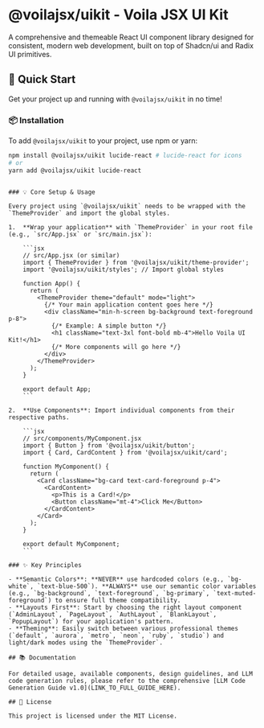 # @voilajsx/uikit - Voila JSX UI Kit

A comprehensive and themeable React UI component library designed for consistent, modern web development, built on top of Shadcn/ui and Radix UI primitives.

## 🚀 Quick Start

Get your project up and running with `@voilajsx/uikit` in no time!

### 📦 Installation

To add `@voilajsx/uikit` to your project, use npm or yarn:

```bash
npm install @voilajsx/uikit lucide-react # lucide-react for icons
# or
yarn add @voilajsx/uikit lucide-react
```

````

### 💡 Core Setup & Usage

Every project using `@voilajsx/uikit` needs to be wrapped with the `ThemeProvider` and import the global styles.

1.  **Wrap your application** with `ThemeProvider` in your root file (e.g., `src/App.jsx` or `src/main.jsx`):

    ```jsx
    // src/App.jsx (or similar)
    import { ThemeProvider } from '@voilajsx/uikit/theme-provider';
    import '@voilajsx/uikit/styles'; // Import global styles

    function App() {
      return (
        <ThemeProvider theme="default" mode="light">
          {/* Your main application content goes here */}
          <div className="min-h-screen bg-background text-foreground p-8">
            {/* Example: A simple button */}
            <h1 className="text-3xl font-bold mb-4">Hello Voila UI Kit!</h1>
            {/* More components will go here */}
          </div>
        </ThemeProvider>
      );
    }

    export default App;
    ```

2.  **Use Components**: Import individual components from their respective paths.

    ```jsx
    // src/components/MyComponent.jsx
    import { Button } from '@voilajsx/uikit/button';
    import { Card, CardContent } from '@voilajsx/uikit/card';

    function MyComponent() {
      return (
        <Card className="bg-card text-card-foreground p-4">
          <CardContent>
            <p>This is a Card!</p>
            <Button className="mt-4">Click Me</Button>
          </CardContent>
        </Card>
      );
    }

    export default MyComponent;
    ```

### ✨ Key Principles

- **Semantic Colors**: **NEVER** use hardcoded colors (e.g., `bg-white`, `text-blue-500`). **ALWAYS** use our semantic color variables (e.g., `bg-background`, `text-foreground`, `bg-primary`, `text-muted-foreground`) to ensure full theme compatibility.
- **Layouts First**: Start by choosing the right layout component (`AdminLayout`, `PageLayout`, `AuthLayout`, `BlankLayout`, `PopupLayout`) for your application's pattern.
- **Theming**: Easily switch between various professional themes (`default`, `aurora`, `metro`, `neon`, `ruby`, `studio`) and light/dark modes using the `ThemeProvider`.

## 📚 Documentation

For detailed usage, available components, design guidelines, and LLM code generation rules, please refer to the comprehensive [LLM Code Generation Guide v1.0](LINK_TO_FULL_GUIDE_HERE).

## 📄 License

This project is licensed under the MIT License.


````
